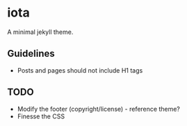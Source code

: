 # iota

A minimal jekyll theme.

## Guidelines

* Posts and pages should not include H1 tags

## TODO

* Modify the footer (copyright/license) - reference theme?
* Finesse the CSS
